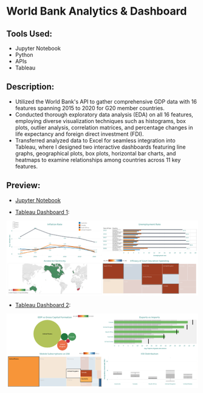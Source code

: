 # World Bank Analytics & Dashboard
## Tools Used:
- Jupyter Notebook
- Python
- APIs
- Tableau
## Description:
- Utilized the World Bank's API to gather comprehensive GDP data with 16 features spanning 2015 to 2020 for G20 member countries.
- Conducted thorough exploratory data analysis (EDA) on all 16 features, employing diverse visualization techniques such as histograms, box plots, outlier analysis, correlation matrices, and percentage changes in life expectancy and foreign direct investment (FDI).
- Transferred analyzed data to Excel for seamless integration into Tableau, where I designed two interactive dashboards featuring line graphs, geographical plots, box plots, horizontal bar charts, and heatmaps to examine relationships among countries across 11 key features.
## Preview:

- [Jupyter Notebook](https://github.com/ndomah/Portfolio-Projects/blob/main/Data%20Analytics/World%20Bank%20Analytics%20%26%20Dashboard/World%20Bank%20Analytics.ipynb)

- [Tableau Dashboard 1](https://public.tableau.com/app/profile/nilesh.domah4236/viz/WorldBankAnalytics_17156157559640/Dashboard2):

![Tableau Dashboard 1](https://github.com/ndomah/Portfolio-Projects/blob/main/Data%20Analytics/World%20Bank%20Analytics%20%26%20Dashboard/Dashboard%201.png)

- [Tableau Dashboard 2](https://public.tableau.com/app/profile/nilesh.domah4236/viz/WorldBankAnalytics_17156157559640/Dashboard2):

![Tableau Dashboard 2](https://github.com/ndomah/Portfolio-Projects/blob/main/Data%20Analytics/World%20Bank%20Analytics%20%26%20Dashboard/Dashboard%202.png)
